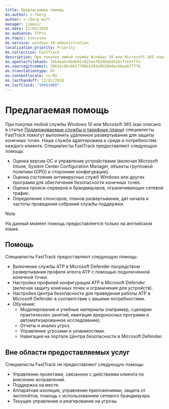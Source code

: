 ```yaml
---
title: Предлагаемая помощь
ms.author: v-rberg
author: v-rberg-msft
manager: jimmuir
ms.date: 12/03/2019
ms.audience: ITPro
ms.topic: overview
ms.service: windows-10-administration
localization_priority: Priority
ms.collection: FastTrack
description: При покупке любой службы Windows 10 или Microsoft 365 специалисты FastTrack помогут выполнить удаленное развертывание для защиты конечных точек. Наша служба адаптирована к среде и потребностям каждого клиента.
ms.openlocfilehash: 16b4eadc6b9b92c025aaf020bbd452bcf7e5fffe
ms.sourcegitcommit: 39616c06c0617700b1393e055894acb6aa6f7776
ms.translationtype: HT
ms.contentlocale: ru-RU
ms.lasthandoff: 12/02/2019
ms.locfileid: "39663400"
---
```

# <a name="assistance-offered"></a>Предлагаемая помощь  

При покупке любой службы Windows 10 или Microsoft 365 (как описано в статье [Поддерживаемые службы и тарифные планы](M365-eligible-services-and-plans.md)) специалисты FastTrack помогут выполнить удаленное развертывание для защиты конечных точек. Наша служба адаптирована к среде и потребностям каждого клиента. Специалисты FastTrack предоставляют следующую помощь:
- Оценка версии ОС и управление устройствами (включая Microsoft Intune, System Center Configuration Manager, объекты групповой политики (GPO) и сторонние конфигурации).
- Оценка состояния антивирусных служб Windows или других программ для обеспечения безопасности конечных точек.
- Оценка прокси-серверов и брандмауэров, ограничивающих сетевой трафик.
- Определение спонсоров, планов развертывания, дат начала и частоты проведения собраний службы поддержки.

> [!NOTE]
> На данный момент помощь предоставляется только на английском языке. 

## <a name="assistance"></a>Помощь

Специалисты FastTrack предоставляют следующую помощь:
- Включение службы ATP в Microsoft Defender посредством развертывания профиля агента ATP с помощью подключенной конечной точки.
- Настройка профилей конфигурации ATP в Microsoft Defender (включая защиту конечных точек и ограничения для устройств).
- Настройка Центра безопасности для приведения работы ATP в Microsoft Defender в соответствие с вашими потребностями.
- Обучение:
    - Моделирование и учебные материалы (например, сценарии практических занятий, имитация вредоносных программ и автоматизированное исследование).
    - Отчеты и анализ угроз.
    - Управление угрозами и уязвимостями.
    - Навигация на портале Центра безопасности в Microsoft Defender.

## <a name="out-of-scope"></a>Вне области предоставляемых услуг

Специалисты FastTrack не предоставляют следующую помощь:
- Управление проектами, связанное с действиями клиента по внесению исправлений.
- Поддержка на месте.
- Аппаратная изоляция, управление приложениями, защита от эксплойтов, помощь с использованием сетевого брандмауэра.
- Текущее управление и реагирование на угрозы.

